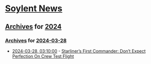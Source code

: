 # [Soylent News](../../../README.md)

## [Archives](../../index.md) for [2024](../index.md)

### [Archives](../../index.md) for [2024-03-28](index.md)

* [2024-03-28, 03:10:00](https://soylentnews.org/article.pl?sid=24/03/26/1632257&from=rss) - [Starliner’s First Commander: Don’t Expect Perfection On Crew Test Flight ](https://soylentnews.org/article.pl?sid=24/03/26/1632257&from=rss)
